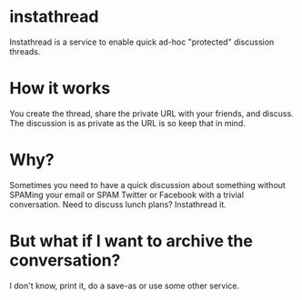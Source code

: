 # instathread

Instathread is a service to enable quick ad-hoc "protected" discussion
threads.

# How it works

You create the thread, share the private URL with your friends, and
discuss.  The discussion is as private as the URL is so keep that in
mind.

# Why?

Sometimes you need to have a quick discussion about something without
SPAMing your email or SPAM Twitter or Facebook with a trivial
conversation.  Need to discuss lunch plans? Instathread it.

# But what if I want to archive the conversation?

I don't know, print it, do a save-as or use some other service.

